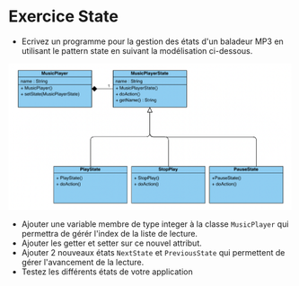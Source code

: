 # Exercice State

* Ecrivez un programme pour la gestion des états d'un baladeur MP3 en utilisant le pattern state en suivant la modélisation ci-dessous.

![Pattern State](pattern_state.png)

* Ajouter une variable membre de type integer à la classe ```MusicPlayer``` qui permettra de gérér l'index de la liste de lecture.
* Ajouter les getter et setter sur ce nouvel attribut.
* Ajouter 2 nouveaux états ```NextState``` et ```PreviousState``` qui permettent de gérer l'avancement de la lecture.
* Testez les différents états de votre application
